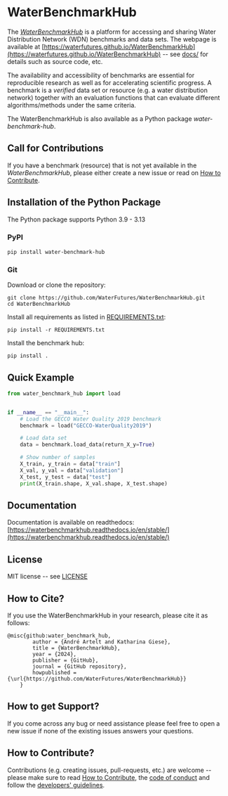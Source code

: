 # WaterBenchmarkHub

The [*WaterBenchmarkHub*](https://waterfutures.github.io/WaterBenchmarkHub) is a platform for
accessing and sharing Water Distribution Network (WDN) benchmarks and data sets.
The webpage is available at
[https://waterfutures.github.io/WaterBenchmarkHub](https://waterfutures.github.io/WaterBenchmarkHub)
-- see [docs/](docs/) for details such as source code, etc.

The availability and accessibility of benchmarks are essential for reproducible research as well as
for accelerating scientific progress.
A benchmark is a *verified* data set or resource (e.g. a water distribution network) together with an
evaluation functions that can evaluate different algorithms/methods under the same criteria.

The WaterBenchmarkHub is also available as a Python package *water-benchmark-hub*.

## Call for Contributions

If you have a benchmark (resource) that is not yet available in the *WaterBenchmarkHub*,
please either create a new issue or read on
[How to Contribute](https://waterbenchmarkhub.readthedocs.io/en/latest/how_to_contribute.html).

## Installation of the Python Package

The Python package supports Python 3.9 - 3.13

### PyPI

```
pip install water-benchmark-hub
```

### Git
Download or clone the repository:
```
git clone https://github.com/WaterFutures/WaterBenchmarkHub.git
cd WaterBenchmarkHub
```

Install all requirements as listed in [REQUIREMENTS.txt](REQUIREMENTS.txt):
```
pip install -r REQUIREMENTS.txt
```

Install the benchmark hub:
```
pip install .
```

## Quick Example

```python
from water_benchmark_hub import load


if __name__ == "__main__":
    # Load the GECCO Water Quality 2019 benchmark
    benchmark = load("GECCO-WaterQuality2019")

    # Load data set
    data = benchmark.load_data(return_X_y=True)

    # Show number of samples
    X_train, y_train = data["train"]
    X_val, y_val = data["validation"]
    X_test, y_test = data["test"]
    print(X_train.shape, X_val.shape, X_test.shape)
```

## Documentation

Documentation is available on readthedocs:
[https://waterbenchmarkhub.readthedocs.io/en/stable/](https://waterbenchmarkhub.readthedocs.io/en/stable/)

## License

MIT license -- see [LICENSE](LICENSE)

## How to Cite?

If you use the WaterBenchmarkHub in your research, please cite it as follows:

```
@misc{github:water_benchmark_hub,
        author = {André Artelt and Katharina Giese},
        title = {WaterBenchmarkHub},
        year = {2024},
        publisher = {GitHub},
        journal = {GitHub repository},
        howpublished = {\url{https://github.com/WaterFutures/WaterBenchmarkHub}}
    }
```

## How to get Support?

If you come across any bug or need assistance please feel free to open a new issue if none of the existing issues answers your questions.

## How to Contribute?

Contributions (e.g. creating issues, pull-requests, etc.) are welcome -- please make sure to read
[How to Contribute](https://waterbenchmarkhub.readthedocs.io/en/latest/how_to_contribute.html),
the [code of conduct](CODE_OF_CONDUCT.md) and follow the [developers' guidelines](DEVELOPERS.md).
